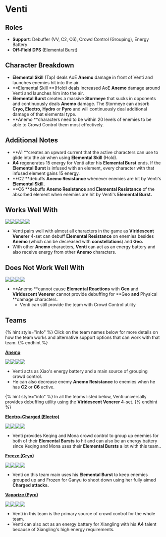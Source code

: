 # Venti

## Roles

* **Support**: Debuffer (VV, C2, C6), Crowd Control (Grouping), Energy Battery
* **Off-Field DPS** (Elemental Burst)

## Character Breakdown

* **Elemental Skill** (Tap) deals AoE **Anemo** damage in front of Venti and launches enemies hit into the air.
* **Elemental Skill **(Hold) deals increased AoE **Anemo** damage around Venti and launches him into the air.
* **Elemental Burst** creates a massive **Stormeye** that sucks in opponents and continuously deals **Anemo** damage. The Stormeye can absorb **Cryo, Electro, Hydro** or **Pyro** and will continuously deal additional damage of that elemental type.
* **Anemo **characters need to be within 20 levels of enemies to be able to Crowd Control them most effectively.

## **Additional Notes**

* **A1 **creates an upward current that the active characters can use to glide into the air when using **Elemental Skill** (Hold).
* **A4** regenerates 15 energy for Venti after his **Elemental Burst** ends. If the **Elemental Burst** is infused with an element, every character with that infused element gains 15 energy.
* **C2 **debuffs **Anemo Resistance** whenever enemies are hit by Venti's **Elemental Skill.**
* **C6 **debuffs **Anemo Resistance** and **Elemental Resistance** of the absorbed element when enemies are hit by Venti's **Elemental Burst.**

## Works Well With

![](../../.gitbook/assets/Element\_Anemo.webp)![](../../.gitbook/assets/Element\_Cryo.webp)![](../../.gitbook/assets/Element\_Electro.webp)![](../../.gitbook/assets/Element\_Hydro.webp)![](../../.gitbook/assets/Element\_Pyro.webp)

* Venti pairs well with almost all characters in the game as **Viridescent Venerer** 4-set can debuff **Elemental Resistance** on enemies besides **Anemo** (which can be decreased with **constellations**) and **Geo.**
* With other **Anemo** characters, **Venti** can act as an energy battery and also receive energy from other **Anemo** characters.

## Does Not Work Well With

![](../../.gitbook/assets/Element\_Geo.webp)![](../../.gitbook/assets/UI\_AvatarIcon\_Eula.png)![](../../.gitbook/assets/UI\_AvatarIcon\_Razor.png)![](../../.gitbook/assets/UI\_AvatarIcon\_Xinyan.png)

* **Anemo **cannot cause **Elemental Reactions** with **Geo** and **Viridescent Venerer** cannot provide debuffing for **Geo **and** Physical **damage characters.
  * Venti can still provide the team with Crowd Control utility

## Teams

{% hint style="info" %}
Click on the team names below for more details on how the team works and alternative support options that can work with that team.
{% endhint %}

[**Anemo**](../../teams/anemo.md)

![](../../.gitbook/assets/UI\_AvatarIcon\_Xiao.png)![](../../.gitbook/assets/UI\_AvatarIcon\_Bennett.png)![](../../.gitbook/assets/UI\_AvatarIcon\_Venti.png)![](../../.gitbook/assets/UI\_AvatarIcon\_Zhongli.png)

* Venti acts as Xiao's energy battery and a main source of grouping crowd control.
* He can also decrease enemy **Anemo Resistance** to enemies when he has **C2** or **C6** active.

{% hint style="info" %}
In all the teams listed below, Venti universally provides debuffing utility using the **Viridescent Venerer** 4-set.
{% endhint %}

[**Electro-Charged (Electro)**](../../teams/electro-charged.md)

![](../../.gitbook/assets/UI\_AvatarIcon\_Keqing.png)![](../../.gitbook/assets/UI\_AvatarIcon\_Mona.png)![](../../.gitbook/assets/UI\_AvatarIcon\_Venti.png)![](../../.gitbook/assets/UI\_AvatarIcon\_Bennett.png)

* Venti provides Keqing and Mona crowd control to group up enemies for both of their **Elemental Bursts** to hit and can also be an energy battery since Keqing and Mona uses their **Elemental Bursts** a lot with this team..

[**Freeze (Cryo)**](../../teams/freeze.md)

![](../../.gitbook/assets/UI\_AvatarIcon\_Ganyu.png)![](../../.gitbook/assets/UI\_AvatarIcon\_Mona.png)![](../../.gitbook/assets/UI\_AvatarIcon\_Venti.png)![](../../.gitbook/assets/UI\_AvatarIcon\_Diona.png)

* Venti on this team main uses his **Elemental Burst** to keep enemies grouped up and Frozen for Ganyu to shoot down using her fully aimed **Charged attacks.**

[**Vaporize (Pyro)**](../../teams/reverse-vaporize.md)

![](../../.gitbook/assets/ui\_avataricon\_tartaglia.png)![](../../.gitbook/assets/UI\_AvatarIcon\_Xiangling.png)![](../../.gitbook/assets/UI\_AvatarIcon\_Venti.png)![](../../.gitbook/assets/UI\_AvatarIcon\_Bennett.png)

* Venti in this team is the primary source of crowd control for the whole team.
* Venti can also act as an energy battery for Xiangling with his **A4** talent because of Xiangling's high energy requirements.
